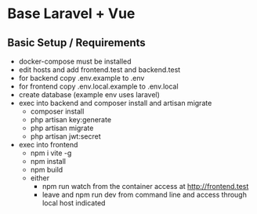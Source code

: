 # Base Laravel + Vue

## Basic Setup / Requirements

* docker-compose must be installed
* edit hosts and add frontend.test and backend.test
* for backend copy .env.example to .env
* for frontend copy .env.local.example to .env.local
* create database (example env uses laravel)
* exec into backend and composer install and artisan migrate
    * composer install
    * php artisan key:generate
    * php artisan migrate
    * php artisan jwt:secret
* exec into frontend
  * npm i vite -g
  * npm install 
  * npm build
  * either
    * npm run watch from the container access at http://frontend.test
    * leave and npm run dev from command line and access through local host indicated